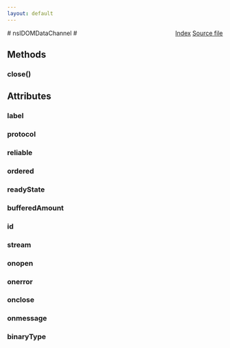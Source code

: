 ```yaml
---
layout: default
---
```

<div class='links' style='float:right'><a href="../index.html">Index</a>
<a href="http://dxr.mozilla.org/mozilla-central/source/dom/base/nsIDOMDataChannel.idl">Source file</a>
</div>
# nsIDOMDataChannel #

## Methods ##

### close() ###

## Attributes ##

### label ###

### protocol ###

### reliable ###

### ordered ###

### readyState ###

### bufferedAmount ###

### id ###

### stream ###

### onopen ###

### onerror ###

### onclose ###

### onmessage ###

### binaryType ###
